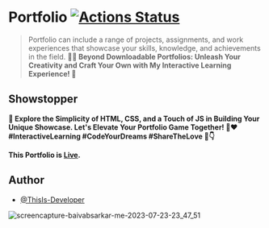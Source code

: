 # Portfolio [![Actions Status](https://github.com/cfgnunes/numerical-methods-python/workflows/build/badge.svg)](https://github.com/ThisIs-Developer/Portfolio)
> Portfolio can include a range of projects, assignments, and work experiences that showcase your skills, knowledge, and achievements in the field.
**📂🌟 Beyond Downloadable Portfolios: Unleash Your Creativity and Craft Your Own with My Interactive Learning Experience! 🎨**
## Showstopper
**🚀 Explore the Simplicity of HTML, CSS, and a Touch of JS in Building Your Unique Showcase. Let's Elevate Your Portfolio Game Together! 💼❤️ #InteractiveLearning #CodeYourDreams #ShareTheLove 💬👇** 

**This Portfolio is [Live](https://baivabsarkar.netlify.app).**
## Author
- [@ThisIs-Developer](https://github.com/ThisIs-Developer)

![screencapture-baivabsarkar-me-2023-07-23-23_47_51](https://github.com/ThisIs-Developer/Portfolio/assets/109382325/7420487f-9b9d-449a-aa5b-0a9e4275df7b)



